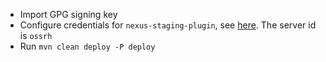 - Import GPG signing key
- Configure credentials for `nexus-staging-plugin`,
  see [here](https://help.sonatype.com/repomanager2/staging-releases/configuring-your-project-for-deployment). The
  server id is `ossrh`
- Run `mvn clean deploy -P deploy`
